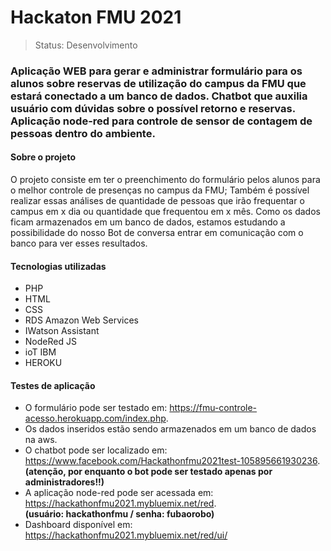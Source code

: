 <h1>Hackaton FMU 2021</h1>

>Status: Desenvolvimento

<h3>Aplicação WEB para gerar e administrar formulário para os alunos sobre reservas de utilização do campus da FMU que estará conectado a um banco de dados.
Chatbot que auxilia usuário com dúvidas sobre o possível retorno e reservas.
Aplicação node-red para controle de sensor de contagem de pessoas dentro do ambiente.</h3>

<h4>Sobre o projeto</h4>

O projeto consiste em ter o preenchimento do formulário pelos alunos para o melhor controle de presenças no campus da FMU; Também é possível realizar essas análises de quantidade de pessoas que irão frequentar o campus em x dia ou quantidade que frequentou em x mês.
Como os dados ficam armazenados em um banco de dados, estamos estudando a possibilidade do nosso Bot de conversa entrar em comunicação com o banco para ver esses resultados. 

<h4>Tecnologias utilizadas</h4>

* PHP
* HTML
* CSS
* RDS Amazon Web Services
* IWatson Assistant
* NodeRed JS
* ioT IBM
* HEROKU

<h4>Testes de aplicação</h4>

* O formulário pode ser testado em: https://fmu-controle-acesso.herokuapp.com/index.php.
* Os dados inseridos estão sendo armazenados em um banco de dados na aws.
* O chatbot pode ser localizado em: https://www.facebook.com/Hackathonfmu2021test-105895661930236. <br>**(atenção, por enquanto o bot pode ser testado apenas por administradores!!)**
* A aplicação node-red pode ser acessada em: https://hackathonfmu2021.mybluemix.net/red. <br>**(usuário: hackathonfmu / senha: fubaorobo)**
* Dashboard disponível em: https://hackathonfmu2021.mybluemix.net/red/ui/




